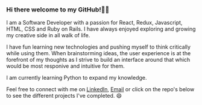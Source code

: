 ### Hi there welcome to my GitHub!👩‍💻

I am a Software Developer with a passion for React, Redux, Javascript, HTML, CSS and Ruby on Rails. I have always enjoyed exploring and growing my creative side in all walk of life.

I have fun learning new technologies and pushing myself to think critically while using them. When brainstorming ideas, the user experience is at the forefront of my thoughts as I strive to build an interface around that which would be most responive and intuitive for them.

I am currently learning Python to expand my knowledge.

Feel free to connect with me on [LinkedIn](https://www.linkedin.com/in/zuzu-chaoui-302134249/), <a href='mailto: hello@topogato.com'>Email</a> or click on the repo's below to see the different projects I've completed. 😄
